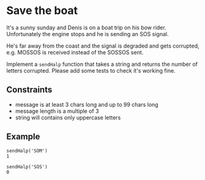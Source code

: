 # Save the boat

It's a sunny sunday and Denis is on a boat trip on his bow rider.
Unfortunately the engine stops and he is sending an SOS signal.

He's far away from the coast and the signal is degraded and gets
corrupted, e.g. MOSSOS is received instead of the SOSSOS sent.

Implement a `sendHalp` function that takes a string and returns the
number of letters corrupted.
Please add some tests to check it's working fine.

## Constraints

- message is at least 3 chars long and up to 99 chars long
- message length is a multiple of 3
- string will contains only uppercase letters

## Example

```
sendHalp('SOM')
1

sendHalp('SOS')
0
```
